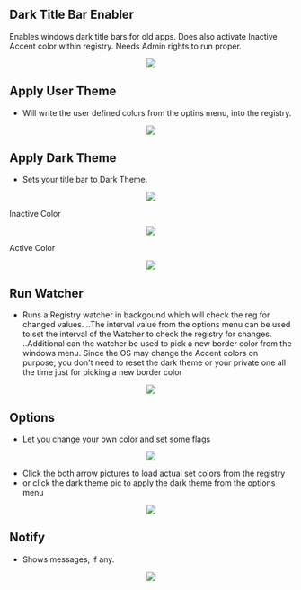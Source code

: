 ## Dark Title Bar Enabler
 
  Enables windows dark title bars for old apps.
  Does also activate Inactive Accent color within registry.
  Needs Admin rights to run proper.
  <p align="center">
    <img src="https://user-images.githubusercontent.com/1683181/96075137-b347fa00-0eaa-11eb-8746-2eae62179d34.jpg">
  </p>
  
## Apply User Theme 
  - Will write the user defined colors from the optins menu, into the registry.
  <p align="center">
    <img src="https://user-images.githubusercontent.com/1683181/96075977-93b1d100-0eac-11eb-9969-7cf88465bb63.jpg">
  </p>
  
## Apply Dark Theme 
  - Sets your title bar to Dark Theme.
  <p align="center">
    <img src="https://user-images.githubusercontent.com/1683181/96075261-f4d8a500-0eaa-11eb-904c-d78ebb692ba7.jpg">
  </p>
  
  Inactive Color
  <p align="center">
    <img src="https://user-images.githubusercontent.com/1683181/96075347-22bde980-0eab-11eb-8eb4-5781dcc7013a.jpg">
  </p>
  
  Active Color
  <p align="center">
    <img src="https://user-images.githubusercontent.com/1683181/96075461-5ac52c80-0eab-11eb-9422-2e3c254c295f.jpg">
  </p>
  
## Run Watcher 
  - Runs a Registry watcher in backgound which will check the reg for changed values.
  ..The interval value from the options menu can be used to set the interval of the Watcher to check the registry for changes.
  ..Additional can the watcher be used to pick a new border color from the windows menu. Since the OS
  may change the Accent colors on purpose, you don't need to reset the dark theme or your private one all the time
  just for picking a new border color
  <p align="center">
    <img src="https://user-images.githubusercontent.com/1683181/96076045-be038e80-0eac-11eb-8b21-0c19d7805dde.jpg">
  </p>
                     
## Options 
  - Let you change your own color and set some flags
  <p align="center">
    <img src="https://user-images.githubusercontent.com/1683181/96076115-db385d00-0eac-11eb-9e02-f5665240aa21.jpg">
  </p>
  
  - Click the both arrow pictures to load actual set colors from the registry
  - or click the dark theme pic to apply the dark theme from the options menu
  <p align="center">
    <img src="https://user-images.githubusercontent.com/1683181/96077713-d37ab780-0eb0-11eb-9fde-9b04b129c0ed.jpg">
  </p>
  
## Notify 
  - Shows messages, if any.
  <p align="center">
    <img src="https://user-images.githubusercontent.com/1683181/96076477-b85a7880-0ead-11eb-9984-81be2b4b2e8c.jpg">
  </p>